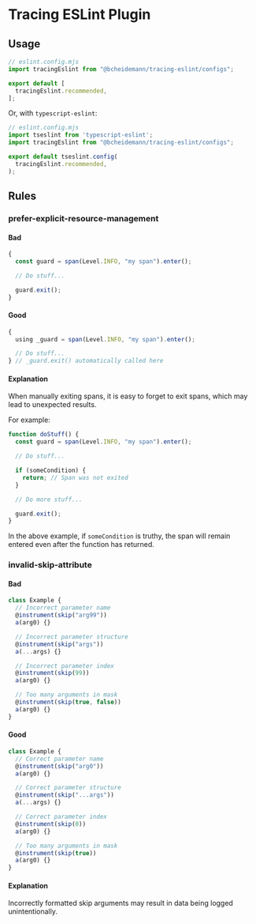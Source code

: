 # Tracing ESLint Plugin

## Usage

```js
// eslint.config.mjs
import tracingEslint from "@bcheidemann/tracing-eslint/configs";

export default [
  tracingEslint.recommended,
];
```

Or, with `typescript-eslint`:

```ts
// eslint.config.mjs
import tseslint from 'typescript-eslint';
import tracingEslint from "@bcheidemann/tracing-eslint/configs";

export default tseslint.config(
  tracingEslint.recommended,
);
```

## Rules

### prefer-explicit-resource-management

#### Bad

```ts
{
  const guard = span(Level.INFO, "my span").enter();

  // Do stuff...

  guard.exit();
}
```

#### Good

```ts
{
  using _guard = span(Level.INFO, "my span").enter();

  // Do stuff...
} // _guard.exit() automatically called here
```

#### Explanation

When manually exiting spans, it is easy to forget to exit spans, which may lead
to unexpected results.

For example:

```ts
function doStuff() {
  const guard = span(Level.INFO, "my span").enter();

  // Do stuff...

  if (someCondition) {
    return; // Span was not exited
  }

  // Do more stuff...

  guard.exit();
}
```

In the above example, if `someCondition` is truthy, the span will remain entered
even after the function has returned.

### invalid-skip-attribute

#### Bad

```ts
class Example {
  // Incorrect parameter name
  @instrument(skip("arg99"))
  a(arg0) {}

  // Incorrect parameter structure
  @instrument(skip("args"))
  a(...args) {}

  // Incorrect parameter index
  @instrument(skip(99))
  a(arg0) {}

  // Too many arguments in mask
  @instrument(skip(true, false))
  a(arg0) {}
}
```

#### Good

```ts
class Example {
  // Correct parameter name
  @instrument(skip("arg0"))
  a(arg0) {}

  // Correct parameter structure
  @instrument(skip("...args"))
  a(...args) {}

  // Correct parameter index
  @instrument(skip(0))
  a(arg0) {}

  // Too many arguments in mask
  @instrument(skip(true))
  a(arg0) {}
}
```

#### Explanation

Incorrectly formatted skip arguments may result in data being logged unintentionally.
